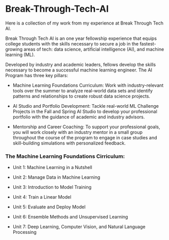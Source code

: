 # Break-Through-Tech-AI

Here is a collection of my work from my experience at Break Through Tech AI.

Break Through Tech AI is an one year fellowship experience that equips college students with the skills necessary to secure a job in the fastest-growing areas of tech: data science, artificial intelligence (AI), and machine learning (ML).

Developed by industry and academic leaders, fellows develop the skills necessary to become a successful machine learning engineer. The AI Program has three key pillars: 

- Machine Learning Foundations Curriculum: Work with industry-relevant tools over the summer to analyze real-world data sets and identify patterns and relationships to create robust data science projects.
  
- AI Studio and Portfolio Development: Tackle real-world ML Challenge Projects in the Fall and Spring AI Studio to develop your professional portfolio with the guidance of academic and industry advisors.
  
- Mentorship and Career Coaching: To support your professional goals, you will work closely with an industry mentor in a small group throughout the course of the program to engage in case studies and skill-building simulations with personalized feedback.

### The Machine Learning Foundations Cirriculum:

- Unit 1: Machine Learning in a Nutshell

- Unit 2: Manage Data in Machine Learning

- Unit 3: Introduction to Model Training

- Unit 4: Train a Linear Model

- Unit 5: Evaluate and Deploy Model

- Unit 6: Ensemble Methods and Unsupervised Learning

- Unit 7: Deep Learning, Computer Vision, and Natural Language Processing
